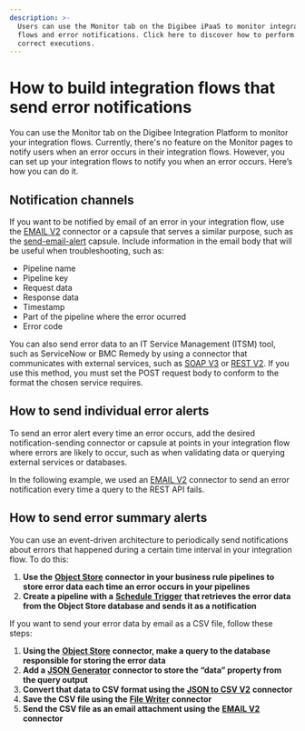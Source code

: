 ```yaml
---
description: >-
  Users can use the Monitor tab on the Digibee iPaaS to monitor integration
  flows and error notifications. Click here to discover how to perform the
  correct executions.
---
```


# How to build integration flows that send error notifications

You can use the Monitor tab on the Digibee Integration Platform to monitor your integration flows. Currently, there's no feature on the Monitor pages to notify users when an error occurs in their integration flows. However, you can set up your integration flows to notify you when an error occurs. Here’s how you can do it.

## Notification channels

If you want to be notified by email of an error in your integration flow, use the [EMAIL V2](../components/web-protocols/email-v2.md) connector or a capsule that serves a similar purpose, such as the [send-email-alert](../build/capsulas/public-capsules/send-notifications-via-email.md) capsule. Include information in the email body that will be useful when troubleshooting, such as:

* Pipeline name
* Pipeline key
* Request data
* Response data
* Timestamp
* Part of the pipeline where the error ocurred
* Error code

You can also send error data to an IT Service Management (ITSM) tool, such as ServiceNow or BMC Remedy by using a connector that communicates with external services, such as [SOAP V3](../components/web-protocols/soap-v3-beta.md) or [REST V2](../components/web-protocols/rest-v2.md). If you use this method, you must set the POST request body to conform to the format the chosen service requires.

## How to send individual error alerts

To send an error alert every time an error occurs, add the desired notification-sending connector or capsule at points in your integration flow where errors are likely to occur, such as when validating data or querying external services or databases.

In the following example, we used an [EMAIL V2](../components/web-protocols/email-v2.md) connector to send an error notification every time a query to the REST API fails.

## How to send error summary alerts

You can use an event-driven architecture to periodically send notifications about errors that happened during a certain time interval in your integration flow. To do this:

1. **Use the** [**Object Store**](../components/structured-data/object-store.md) **connector in your business rule pipelines to store error data each time an error occurs in your pipelines**
2. **Create a pipeline with a** [**Schedule Trigger**](../components/triggers/scheduler-trigger.md) **that retrieves the error data from the Object Store database and sends it as a notification**

If you want to send your error data by email as a CSV file, follow these steps:

1. **Using the** [**Object Store**](../components/structured-data/object-store.md) **connector, make a query to the database responsible for storing the error data**
2. **Add a** [**JSON Generator**](../components/tools/json-generator.md) **connector to store the “data” property from the query output**
3. **Convert that data to CSV format using the** [**JSON to CSV V2**](../components/tools/json-to-csv-v2.md) **connector**
4. **Save the CSV file using the** [**File Writer**](../components/files/file-writer.md) **connector**
5. **Send the CSV file as an email attachment using the** [**EMAIL V2**](../components/web-protocols/email-v2.md) **connector**
